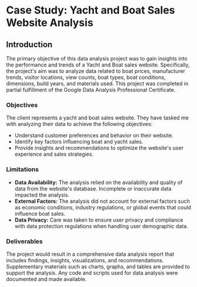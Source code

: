 # Case Study: Yacht and Boat Sales Website Analysis

## Introduction
The primary objective of this data analysis project was to gain insights into the performance and trends of a Yacht and Boat sales website. Specifically, the project's aim was to analyze data related to boat prices, manufacturer trends, visitor locations, view counts, boat types, boat conditions, dimensions, build years, and materials used. This project was completed in partial fulfillment of the Google Data Analysis Professional Certificate. 

### Objectives
The client represents a yacht and boat sales website. They have tasked me with analyzing their data to achieve the following objectives:

* Understand customer preferences and behavior on their website.
* Identify key factors influencing boat and yacht sales.
* Provide insights and recommendations to optimize the website's user experience and sales strategies.

### Limitations
* **Data Availability:** The analysis relied on the availability and quality of data from the website's database. Incomplete or inaccurate data impacted the analysis.
* **External Factors:** The analysis did not account for external factors such as economic conditions, industry regulations, or global events that could influence boat sales.
* **Data Privacy:** Care was taken to ensure user privacy and compliance with data protection regulations when handling user demographic data.

### Deliverables
The project would result in a comprehensive data analysis report that includes findings, insights, visualizations, and recommendations. Supplementary materials such as charts, graphs, and tables are provided to support the analysis. Any code and scripts used for data analysis were documented and made available.

 
